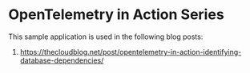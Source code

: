 # OpenTelemetry in Action Series

This sample application is used in the following blog posts:

1. https://thecloudblog.net/post/opentelemetry-in-action-identifying-database-dependencies/


